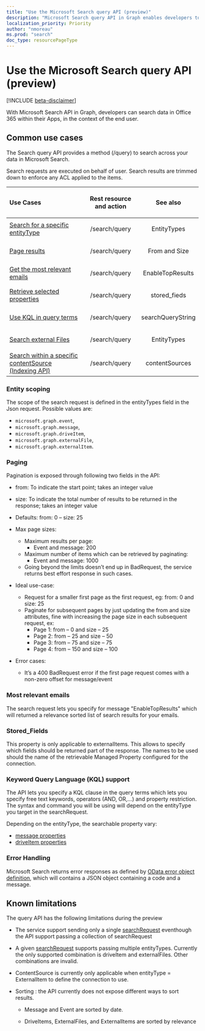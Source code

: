 ```yaml
---
title: "Use the Microsoft Search query API (preview)"
description: "Microsoft Search query API in Graph enables developers to search their data within Office 365 in a unified way"
localization_priority: Priority
author: "nmoreau"
ms.prod: "search"
doc_type: resourcePageType
---
```


# Use the Microsoft Search query API (preview)

[!INCLUDE [beta-disclaimer](../../includes/beta-disclaimer.md)]

With Microsoft Search API in Graph, developers can search data in Office 365 within their Apps, in the context of the end user.

## Common use cases

The Search query API provides a method (/query) to search across your data in Microsoft Search.

Search requests are executed on behalf of user. Search results are trimmed down to enforce any ACL applied to the items.  


| Use Cases | <p align="center">Rest resource and action</p>| <p align="center">See also</p>|
|:------------------|:---------|:-----------|
|[Search for a specific entityType](#entity-scoping)| <p align="center">/search/query </p> | <p align="center">EntityTypes</p> |
|[Page results](#paging) | <p align="center">/search/query</p> | <p align="center">From and Size</p> |
|[Get the most relevant emails](#most-relevant-emails) | <p align="center">/search/query</p> | <p align="center">EnableTopResults</p> |
|[Retrieve selected properties](#stored_fields) | <p align="center">/search/query</p> | <p align="center">stored_fieds</p> | <p align="center">  </p> |
|[Use KQL in query terms](#keyword-query-language-kql-support) | <p align="center">/search/query</p> | <p align="center">searchQueryString</p> |
|[Search external Files](/graph/search-concept-files)| <p align="center">/search/query</p> | <p align="center">EntityTypes</p> | 
|[Search within a specific contentSource (Indexing API)](/graph/search-concept-custom-types)| <p align="center">/search/query</p> | <p align="center">contentSources</p> |

### Entity scoping

The scope of the search request is defined in the entityTypes field in the Json request.
 Possible values are: 
 - `microsoft.graph.event`, 
 - `microsoft.graph.message`, 
 - `microsoft.graph.driveItem`, 
 - `microsoft.graph.externalFile`, 
 - `microsoft.graph.externalItem`.

### Paging

Pagination is exposed through following two fields in the API:

- from: To indicate the start point; takes an integer value

- size: To indicate the total number of results to be returned in the response; takes an integer value

- Defaults: from: 0 – size: 25

- Max page sizes:
  - Maximum results per page:
    - Event and message: 200
  - Maximum number of items which can be retrieved by paginating:
    - Event and message: 1000
  - Going beyond the limits doesn’t end up in BadRequest, the service returns best effort response in such cases.
- Ideal use-case:
  - Request for a smaller first page as the first request, eg: from: 0 and size: 25
  - Paginate for subsequent pages by just updating the from and size attributes, fine with increasing the page size in each subsequent request, ex:
    - Page 1: from – 0 and size – 25 
    - Page 2: from – 25 and size – 50
    - Page 3: from – 75 and size – 75
    - Page 4: from – 150 and size – 100
- Error cases:
  - It’s a 400 BadRequest error if the first page request comes with a non-zero offset for message/event 

### Most relevant emails

The search request lets you specify for message "EnableTopResults" which will returned a relevance sorted list of search results for your emails.

### Stored_Fields

This property is only applicable to externalItems.
This allows to specify which fields should be returned part of the response.
The names to be used should the name of the retrievable Managed Property configured for the connection.  

### Keyword Query Language (KQL) support

The API lets you specify a KQL clause in the query terms which lets you specify free text keywords, operators (AND, OR,…) and property restriction. The syntax and command you will be using will depend on the entityType you target in the searchRequest.

Depending on the entityType, the searchable property vary:  
  - [message properties](https://docs.microsoft.com/en-us/microsoft-365/compliance/keyword-queries-and-search-conditions#searchable-email-properties)
  - [driveItem properties](https://docs.microsoft.com/en-us/microsoft-365/compliance/keyword-queries-and-search-conditions#searchable-site-properties)
  
### Error Handling 

Microsoft Search returns error responses as defined by [OData error object definition](http://docs.oasis-open.org/odata/odata-json-format/v4.01/cs01/odata-json-format-v4.01-cs01.html#sec_ErrorResponse), which will contains a JSON object containing a code and a message.

<!---TODO Describe the know errors : bad requests.--->


## Known limitations

The query API has the following limitations during the preview

- The service support sending only a single [searchRequest](./searchrequest.md) eventhough the API support passing a collection of searchRequest

- A given [searchRequest](./searchrequest.md) supports passing multiple entityTypes. Currently the only supported combination is driveItem and externalFiles. Other combinations are invalid. 

- ContentSource is currently only applicable when entityType = ExternalItem to define the connection to use. 
<!--todo nmoreauteam Fix the link to ContentSource  pls provide the content source url--->

- Sorting : the API currently does not expose different ways to sort results.  

  - Message and Event are sorted by date.  

  - DriveItems, ExternalFiles, and ExternalItems are sorted by relevance
